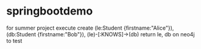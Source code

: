 # springbootdemo
for summer project
execute 
create (le:Student {firstname:"Alice"}), (db:Student {firstname:"Bob"}), (le)-[:KNOWS]->(db) return le, db
on neo4j to test
